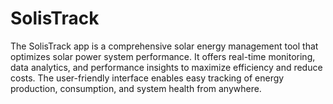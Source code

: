 # SolisTrack
The SolisTrack app is a comprehensive solar energy management tool that optimizes solar power system performance. It offers real-time monitoring, data analytics, and performance insights to maximize efficiency and reduce costs. The user-friendly interface enables easy tracking of energy production, consumption, and system health from anywhere.
